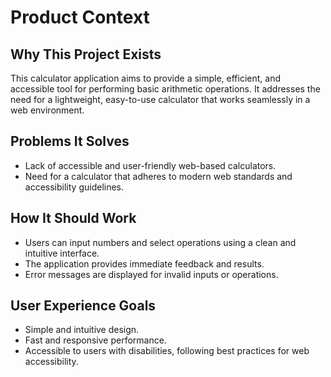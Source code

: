 # Product Context

## Why This Project Exists
This calculator application aims to provide a simple, efficient, and accessible tool for performing basic arithmetic operations. It addresses the need for a lightweight, easy-to-use calculator that works seamlessly in a web environment.

## Problems It Solves
- Lack of accessible and user-friendly web-based calculators.
- Need for a calculator that adheres to modern web standards and accessibility guidelines.

## How It Should Work
- Users can input numbers and select operations using a clean and intuitive interface.
- The application provides immediate feedback and results.
- Error messages are displayed for invalid inputs or operations.

## User Experience Goals
- Simple and intuitive design.
- Fast and responsive performance.
- Accessible to users with disabilities, following best practices for web accessibility.
